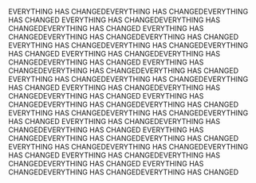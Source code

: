 EVERYTHING HAS CHANGEDEVERYTHING HAS CHANGEDEVERYTHING HAS CHANGED
EVERYTHING HAS CHANGEDEVERYTHING HAS CHANGEDEVERYTHING HAS CHANGED
EVERYTHING HAS CHANGEDEVERYTHING HAS CHANGEDEVERYTHING HAS CHANGED
EVERYTHING HAS CHANGEDEVERYTHING HAS CHANGEDEVERYTHING HAS CHANGED
EVERYTHING HAS CHANGEDEVERYTHING HAS CHANGEDEVERYTHING HAS CHANGED
EVERYTHING HAS CHANGEDEVERYTHING HAS CHANGEDEVERYTHING HAS CHANGED
EVERYTHING HAS CHANGEDEVERYTHING HAS CHANGEDEVERYTHING HAS CHANGED
EVERYTHING HAS CHANGEDEVERYTHING HAS CHANGEDEVERYTHING HAS CHANGED
EVERYTHING HAS CHANGEDEVERYTHING HAS CHANGEDEVERYTHING HAS CHANGED
EVERYTHING HAS CHANGEDEVERYTHING HAS CHANGEDEVERYTHING HAS CHANGED
EVERYTHING HAS CHANGEDEVERYTHING HAS CHANGEDEVERYTHING HAS CHANGED
EVERYTHING HAS CHANGEDEVERYTHING HAS CHANGEDEVERYTHING HAS CHANGED
EVERYTHING HAS CHANGEDEVERYTHING HAS CHANGEDEVERYTHING HAS CHANGED
EVERYTHING HAS CHANGEDEVERYTHING HAS CHANGEDEVERYTHING HAS CHANGED
EVERYTHING HAS CHANGEDEVERYTHING HAS CHANGEDEVERYTHING HAS CHANGED
